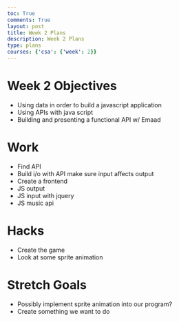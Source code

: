 ```yaml
---
toc: True
comments: True
layout: post
title: Week 2 Plans
description: Week 2 Plans
type: plans
courses: {'csa': {'week': 2}}
---
```


# Week 2 Objectives
- Using data in order to build a javascript application
- Using APIs with java script
- Building and presenting a functional API w/ Emaad

# Work
- Find API
- Build i/o with API make sure input affects output
- Create a frontend
- JS output
- JS input with jquery
- JS music api

# Hacks
- Create the game
- Look at some sprite animation

# Stretch Goals
- Possibly implement sprite animation into our program?
- Create something we want to do
